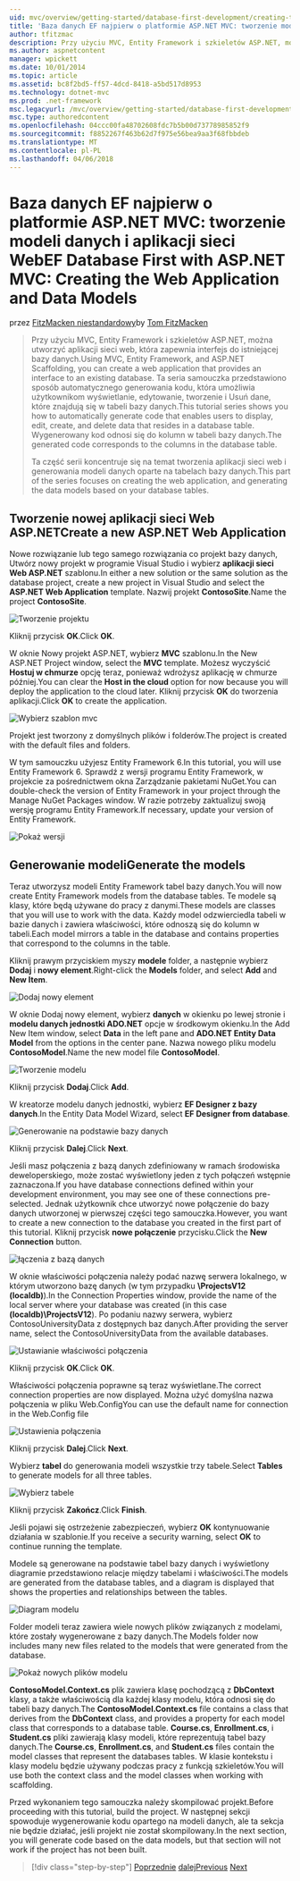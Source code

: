 ```yaml
---
uid: mvc/overview/getting-started/database-first-development/creating-the-web-application
title: 'Baza danych EF najpierw o platformie ASP.NET MVC: tworzenie modeli danych i aplikacji sieci Web | Dokumentacja firmy Microsoft'
author: tfitzmac
description: Przy użyciu MVC, Entity Framework i szkieletów ASP.NET, można utworzyć aplikacji sieci web, która zapewnia interfejs do istniejącej bazy danych. Ten samouczek seri...
ms.author: aspnetcontent
manager: wpickett
ms.date: 10/01/2014
ms.topic: article
ms.assetid: bc8f2bd5-ff57-4dcd-8418-a5bd517d8953
ms.technology: dotnet-mvc
ms.prod: .net-framework
msc.legacyurl: /mvc/overview/getting-started/database-first-development/creating-the-web-application
msc.type: authoredcontent
ms.openlocfilehash: 04ccc00fa48702608fdc7b5b00d73778985852f9
ms.sourcegitcommit: f8852267f463b62d7f975e56bea9aa3f68fbbdeb
ms.translationtype: MT
ms.contentlocale: pl-PL
ms.lasthandoff: 04/06/2018
---
```

<a name="ef-database-first-with-aspnet-mvc-creating-the-web-application-and-data-models"></a><span data-ttu-id="903d8-104">Baza danych EF najpierw o platformie ASP.NET MVC: tworzenie modeli danych i aplikacji sieci Web</span><span class="sxs-lookup"><span data-stu-id="903d8-104">EF Database First with ASP.NET MVC: Creating the Web Application and Data Models</span></span>
====================
<span data-ttu-id="903d8-105">przez [FitzMacken niestandardowy](https://github.com/tfitzmac)</span><span class="sxs-lookup"><span data-stu-id="903d8-105">by [Tom FitzMacken](https://github.com/tfitzmac)</span></span>

> <span data-ttu-id="903d8-106">Przy użyciu MVC, Entity Framework i szkieletów ASP.NET, można utworzyć aplikacji sieci web, która zapewnia interfejs do istniejącej bazy danych.</span><span class="sxs-lookup"><span data-stu-id="903d8-106">Using MVC, Entity Framework, and ASP.NET Scaffolding, you can create a web application that provides an interface to an existing database.</span></span> <span data-ttu-id="903d8-107">Ta seria samouczka przedstawiono sposób automatycznego generowania kodu, która umożliwia użytkownikom wyświetlanie, edytowanie, tworzenie i Usuń dane, które znajdują się w tabeli bazy danych.</span><span class="sxs-lookup"><span data-stu-id="903d8-107">This tutorial series shows you how to automatically generate code that enables users to display, edit, create, and delete data that resides in a database table.</span></span> <span data-ttu-id="903d8-108">Wygenerowany kod odnosi się do kolumn w tabeli bazy danych.</span><span class="sxs-lookup"><span data-stu-id="903d8-108">The generated code corresponds to the columns in the database table.</span></span>
> 
> <span data-ttu-id="903d8-109">Ta część serii koncentruje się na temat tworzenia aplikacji sieci web i generowania modeli danych oparte na tabelach bazy danych.</span><span class="sxs-lookup"><span data-stu-id="903d8-109">This part of the series focuses on creating the web application, and generating the data models based on your database tables.</span></span>


## <a name="create-a-new-aspnet-web-application"></a><span data-ttu-id="903d8-110">Tworzenie nowej aplikacji sieci Web ASP.NET</span><span class="sxs-lookup"><span data-stu-id="903d8-110">Create a new ASP.NET Web Application</span></span>

<span data-ttu-id="903d8-111">Nowe rozwiązanie lub tego samego rozwiązania co projekt bazy danych, Utwórz nowy projekt w programie Visual Studio i wybierz **aplikacji sieci Web ASP.NET** szablonu.</span><span class="sxs-lookup"><span data-stu-id="903d8-111">In either a new solution or the same solution as the database project, create a new project in Visual Studio and select the **ASP.NET Web Application** template.</span></span> <span data-ttu-id="903d8-112">Nazwij projekt **ContosoSite**.</span><span class="sxs-lookup"><span data-stu-id="903d8-112">Name the project **ContosoSite**.</span></span>

![Tworzenie projektu](creating-the-web-application/_static/image1.png)

<span data-ttu-id="903d8-114">Kliknij przycisk **OK**.</span><span class="sxs-lookup"><span data-stu-id="903d8-114">Click **OK**.</span></span>

<span data-ttu-id="903d8-115">W oknie Nowy projekt ASP.NET, wybierz **MVC** szablonu.</span><span class="sxs-lookup"><span data-stu-id="903d8-115">In the New ASP.NET Project window, select the **MVC** template.</span></span> <span data-ttu-id="903d8-116">Możesz wyczyścić **Hostuj w chmurze** opcję teraz, ponieważ wdrożysz aplikację w chmurze później.</span><span class="sxs-lookup"><span data-stu-id="903d8-116">You can clear the **Host in the cloud** option for now because you will deploy the application to the cloud later.</span></span> <span data-ttu-id="903d8-117">Kliknij przycisk **OK** do tworzenia aplikacji.</span><span class="sxs-lookup"><span data-stu-id="903d8-117">Click **OK** to create the application.</span></span>

![Wybierz szablon mvc](creating-the-web-application/_static/image2.png)

<span data-ttu-id="903d8-119">Projekt jest tworzony z domyślnych plików i folderów.</span><span class="sxs-lookup"><span data-stu-id="903d8-119">The project is created with the default files and folders.</span></span>

<span data-ttu-id="903d8-120">W tym samouczku użyjesz Entity Framework 6.</span><span class="sxs-lookup"><span data-stu-id="903d8-120">In this tutorial, you will use Entity Framework 6.</span></span> <span data-ttu-id="903d8-121">Sprawdź z wersji programu Entity Framework, w projekcie za pośrednictwem okna Zarządzanie pakietami NuGet.</span><span class="sxs-lookup"><span data-stu-id="903d8-121">You can double-check the version of Entity Framework in your project through the Manage NuGet Packages window.</span></span> <span data-ttu-id="903d8-122">W razie potrzeby zaktualizuj swoją wersję programu Entity Framework.</span><span class="sxs-lookup"><span data-stu-id="903d8-122">If necessary, update your version of Entity Framework.</span></span>

![Pokaż wersji](creating-the-web-application/_static/image3.png)

## <a name="generate-the-models"></a><span data-ttu-id="903d8-124">Generowanie modeli</span><span class="sxs-lookup"><span data-stu-id="903d8-124">Generate the models</span></span>

<span data-ttu-id="903d8-125">Teraz utworzysz modeli Entity Framework tabel bazy danych.</span><span class="sxs-lookup"><span data-stu-id="903d8-125">You will now create Entity Framework models from the database tables.</span></span> <span data-ttu-id="903d8-126">Te modele są klasy, które będą używane do pracy z danymi.</span><span class="sxs-lookup"><span data-stu-id="903d8-126">These models are classes that you will use to work with the data.</span></span> <span data-ttu-id="903d8-127">Każdy model odzwierciedla tabeli w bazie danych i zawiera właściwości, które odnoszą się do kolumn w tabeli.</span><span class="sxs-lookup"><span data-stu-id="903d8-127">Each model mirrors a table in the database and contains properties that correspond to the columns in the table.</span></span>

<span data-ttu-id="903d8-128">Kliknij prawym przyciskiem myszy **modele** folder, a następnie wybierz **Dodaj** i **nowy element**.</span><span class="sxs-lookup"><span data-stu-id="903d8-128">Right-click the **Models** folder, and select **Add** and **New Item**.</span></span>

![Dodaj nowy element](creating-the-web-application/_static/image4.png)

<span data-ttu-id="903d8-130">W oknie Dodaj nowy element, wybierz **danych** w okienku po lewej stronie i **modelu danych jednostki ADO.NET** opcje w środkowym okienku.</span><span class="sxs-lookup"><span data-stu-id="903d8-130">In the Add New Item window, select **Data** in the left pane and **ADO.NET Entity Data Model** from the options in the center pane.</span></span> <span data-ttu-id="903d8-131">Nazwa nowego pliku modelu **ContosoModel**.</span><span class="sxs-lookup"><span data-stu-id="903d8-131">Name the new model file **ContosoModel**.</span></span>

![Tworzenie modelu](creating-the-web-application/_static/image5.png)

<span data-ttu-id="903d8-133">Kliknij przycisk **Dodaj**.</span><span class="sxs-lookup"><span data-stu-id="903d8-133">Click **Add**.</span></span>

<span data-ttu-id="903d8-134">W kreatorze modelu danych jednostki, wybierz **EF Designer z bazy danych**.</span><span class="sxs-lookup"><span data-stu-id="903d8-134">In the Entity Data Model Wizard, select **EF Designer from database**.</span></span>

![Generowanie na podstawie bazy danych](creating-the-web-application/_static/image6.png)

<span data-ttu-id="903d8-136">Kliknij przycisk **Dalej**.</span><span class="sxs-lookup"><span data-stu-id="903d8-136">Click **Next**.</span></span>

<span data-ttu-id="903d8-137">Jeśli masz połączenia z bazą danych zdefiniowany w ramach środowiska deweloperskiego, może zostać wyświetlony jeden z tych połączeń wstępnie zaznaczona.</span><span class="sxs-lookup"><span data-stu-id="903d8-137">If you have database connections defined within your development environment, you may see one of these connections pre-selected.</span></span> <span data-ttu-id="903d8-138">Jednak użytkownik chce utworzyć nowe połączenie do bazy danych utworzonej w pierwszej części tego samouczka.</span><span class="sxs-lookup"><span data-stu-id="903d8-138">However, you want to create a new connection to the database you created in the first part of this tutorial.</span></span> <span data-ttu-id="903d8-139">Kliknij przycisk **nowe połączenie** przycisku.</span><span class="sxs-lookup"><span data-stu-id="903d8-139">Click the **New Connection** button.</span></span>

![łączenia z bazą danych](creating-the-web-application/_static/image7.png)

<span data-ttu-id="903d8-141">W oknie właściwości połączenia należy podać nazwę serwera lokalnego, w którym utworzono bazę danych (w tym przypadku **\ProjectsV12 (localdb)**).</span><span class="sxs-lookup"><span data-stu-id="903d8-141">In the Connection Properties window, provide the name of the local server where your database was created (in this case **(localdb)\ProjectsV12**).</span></span> <span data-ttu-id="903d8-142">Po podaniu nazwy serwera, wybierz ContosoUniversityData z dostępnych baz danych.</span><span class="sxs-lookup"><span data-stu-id="903d8-142">After providing the server name, select the ContosoUniversityData from the available databases.</span></span>

![Ustawianie właściwości połączenia](creating-the-web-application/_static/image8.png)

<span data-ttu-id="903d8-144">Kliknij przycisk **OK**.</span><span class="sxs-lookup"><span data-stu-id="903d8-144">Click **OK**.</span></span>

<span data-ttu-id="903d8-145">Właściwości połączenia poprawne są teraz wyświetlane.</span><span class="sxs-lookup"><span data-stu-id="903d8-145">The correct connection properties are now displayed.</span></span> <span data-ttu-id="903d8-146">Można użyć domyślna nazwa połączenia w pliku Web.Config</span><span class="sxs-lookup"><span data-stu-id="903d8-146">You can use the default name for connection in the Web.Config file</span></span>

![Ustawienia połączenia](creating-the-web-application/_static/image9.png)

<span data-ttu-id="903d8-148">Kliknij przycisk **Dalej**.</span><span class="sxs-lookup"><span data-stu-id="903d8-148">Click **Next**.</span></span>

<span data-ttu-id="903d8-149">Wybierz **tabel** do generowania modeli wszystkie trzy tabele.</span><span class="sxs-lookup"><span data-stu-id="903d8-149">Select **Tables** to generate models for all three tables.</span></span>

![Wybierz tabele](creating-the-web-application/_static/image10.png)

<span data-ttu-id="903d8-151">Kliknij przycisk **Zakończ**.</span><span class="sxs-lookup"><span data-stu-id="903d8-151">Click **Finish**.</span></span>

<span data-ttu-id="903d8-152">Jeśli pojawi się ostrzeżenie zabezpieczeń, wybierz **OK** kontynuowanie działania w szablonie.</span><span class="sxs-lookup"><span data-stu-id="903d8-152">If you receive a security warning, select **OK** to continue running the template.</span></span>

<span data-ttu-id="903d8-153">Modele są generowane na podstawie tabel bazy danych i wyświetlony diagramie przedstawiono relacje między tabelami i właściwości.</span><span class="sxs-lookup"><span data-stu-id="903d8-153">The models are generated from the database tables, and a diagram is displayed that shows the properties and relationships between the tables.</span></span>

![Diagram modelu](creating-the-web-application/_static/image11.png)

<span data-ttu-id="903d8-155">Folder modeli teraz zawiera wiele nowych plików związanych z modelami, które zostały wygenerowane z bazy danych.</span><span class="sxs-lookup"><span data-stu-id="903d8-155">The Models folder now includes many new files related to the models that were generated from the database.</span></span>

![Pokaż nowych plików modelu](creating-the-web-application/_static/image12.png)

<span data-ttu-id="903d8-157">**ContosoModel.Context.cs** plik zawiera klasę pochodzącą z **DbContext** klasy, a także właściwością dla każdej klasy modelu, która odnosi się do tabeli bazy danych.</span><span class="sxs-lookup"><span data-stu-id="903d8-157">The **ContosoModel.Context.cs** file contains a class that derives from the **DbContext** class, and provides a property for each model class that corresponds to a database table.</span></span> <span data-ttu-id="903d8-158">**Course.cs**, **Enrollment.cs**, i **Student.cs** pliki zawierają klasy modeli, które reprezentują tabel bazy danych.</span><span class="sxs-lookup"><span data-stu-id="903d8-158">The **Course.cs**, **Enrollment.cs**, and **Student.cs** files contain the model classes that represent the databases tables.</span></span> <span data-ttu-id="903d8-159">W klasie kontekstu i klasy modelu będzie używany podczas pracy z funkcją szkieletów.</span><span class="sxs-lookup"><span data-stu-id="903d8-159">You will use both the context class and the model classes when working with scaffolding.</span></span>

<span data-ttu-id="903d8-160">Przed wykonaniem tego samouczka należy skompilować projekt.</span><span class="sxs-lookup"><span data-stu-id="903d8-160">Before proceeding with this tutorial, build the project.</span></span> <span data-ttu-id="903d8-161">W następnej sekcji spowoduje wygenerowanie kodu opartego na modeli danych, ale ta sekcja nie będzie działać, jeśli projekt nie został skompilowany.</span><span class="sxs-lookup"><span data-stu-id="903d8-161">In the next section, you will generate code based on the data models, but that section will not work if the project has not been built.</span></span>

> [!div class="step-by-step"]
> <span data-ttu-id="903d8-162">[Poprzednie](setting-up-database.md)
> [dalej](generating-views.md)</span><span class="sxs-lookup"><span data-stu-id="903d8-162">[Previous](setting-up-database.md)
[Next](generating-views.md)</span></span>

